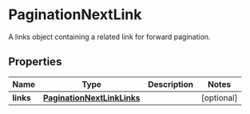 

# PaginationNextLink

A links object containing a related link for forward pagination.

## Properties

| Name | Type | Description | Notes |
|------------ | ------------- | ------------- | -------------|
|**links** | [**PaginationNextLinkLinks**](PaginationNextLinkLinks.md) |  |  [optional] |




